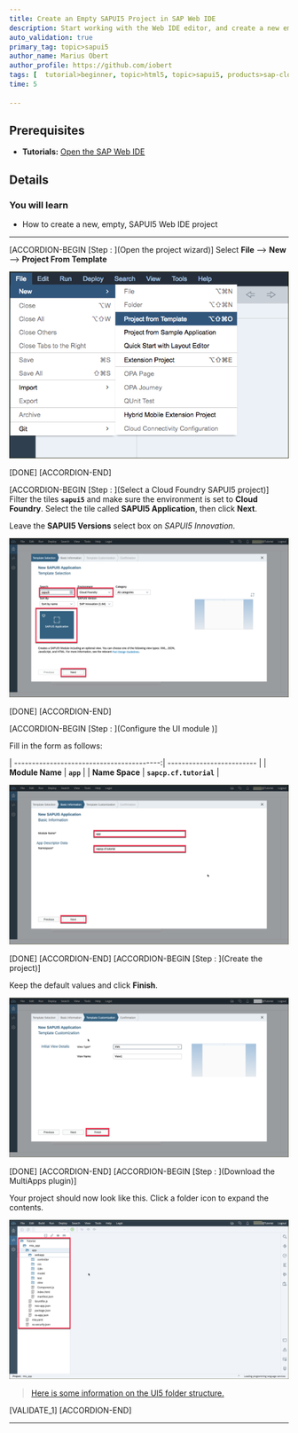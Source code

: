 ```yaml
---
title: Create an Empty SAPUI5 Project in SAP Web IDE
description: Start working with the Web IDE editor, and create a new empty UI5 Web IDE project.
auto_validation: true
primary_tag: topic>sapui5
author_name: Marius Obert
author_profile: https://github.com/iobert
tags: [  tutorial>beginner, topic>html5, topic>sapui5, products>sap-cloud-platform, products>sap-cloud-platform-for-the-cloud-foundry-environment, products>sap-web-ide ]
time: 5

---
```


## Prerequisites  
- **Tutorials:**  [Open the SAP Web IDE](sapui5-webide-open-webide.html)

## Details
### You will learn  
  - How to create a new, empty, SAPUI5 Web IDE project  

---
[ACCORDION-BEGIN [Step : ](Open the project wizard)]
Select **File** --> **New** --> **Project From Template**

![Activating the SAP Web IDE search pane](create-project-from-template.png)

[DONE]
[ACCORDION-END]

[ACCORDION-BEGIN [Step : ](Select a Cloud Foundry SAPUI5 project)]
Filter the tiles **`sapui5`** and make sure the environment is set to **Cloud Foundry**. Select the tile called **SAPUI5 Application**, then click **Next**.

Leave the **SAPUI5 Versions** select box on *SAPUI5 Innovation*.

![Activating the SAP Web IDE search pane](select-sapui5-application.png)

[DONE]
[ACCORDION-END]

[ACCORDION-BEGIN [Step : ](Configure the UI module )]

Fill in the form as follows:

| -----------------------------------------:| ------------------------- |
| **Module Name**                           | **`app`**              |
| **Name Space**                            | **`sapcp.cf.tutorial`**   |

![Activating the SAP Web IDE search pane](fill-in-form.png)


[DONE]
[ACCORDION-END]
[ACCORDION-BEGIN [Step : ](Create the project)]

Keep the default values and click **Finish**.

![Activating the SAP Web IDE search pane](finish-form.png)

[DONE]
[ACCORDION-END]
[ACCORDION-BEGIN [Step : ](Download the MultiApps plugin)]

Your project should now look like this.  Click a folder icon to expand the contents.

![Activating the SAP Web IDE search pane](new-helloworld-application.png)

> [Here is some information on the UI5 folder structure.](https://sapui5.hana.ondemand.com/#docs/guide/003f755d46d34dd1bbce9ffe08c8d46a.html)

[VALIDATE_1]
[ACCORDION-END]

---
